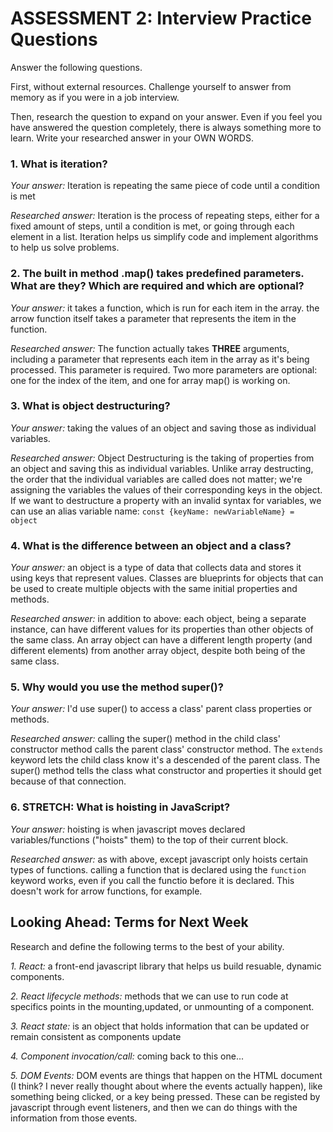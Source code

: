 # ASSESSMENT 2: Interview Practice Questions

Answer the following questions.

First, without external resources. Challenge yourself to answer from memory as if you were in a job interview.

Then, research the question to expand on your answer. Even if you feel you have answered the question completely, there is always something more to learn. Write your researched answer in your OWN WORDS.

### 1. What is iteration?

  *Your answer:*
  Iteration is repeating the same piece of code until a condition is met

  *Researched answer:* 
  Iteration is the process of repeating steps, either for a fixed amount of steps, until a condition is met, or going through each element in a list. Iteration helps us simplify code and implement algorithms to help us solve problems.



### 2. The built in method .map() takes predefined parameters. What are they? Which are required and which are optional?

  *Your answer:*
  it takes a function, which is run for each item in the array. the arrow function itself takes a parameter that represents the item in the function.

  *Researched answer:*
  The function actually takes **THREE** arguments, including a parameter that represents each item in the array as it's being processed. This parameter is required. Two more parameters are optional: one for the index of the item, and one for array map() is working on.



### 3. What is object destructuring?

  *Your answer:*
  taking the values of an object and saving those as individual variables.

  *Researched answer:*
  Object Destructuring is the taking of properties from an object and saving this as individual variables. Unlike array destructing, the order that the individual variables are called does not matter; we're assigning the variables the values of their corresponding keys in the object. If we want to destructure a property with an invalid syntax for variables, we can use an alias variable name:
  <code>const {keyName: newVariableName} = object</code>



### 4. What is the difference between an object and a class?

  *Your answer:*
  an object is a type of data that collects data and stores it using keys that represent values. Classes are blueprints for objects that can be used to create multiple objects with the same initial properties and methods.

  *Researched answer:*
  in addition to above: each object, being a separate instance, can have different values for its properties than other objects of the same class. An array object can have a different length property (and different elements) from another array object, despite both being of the same class.



### 5. Why would you use the method super()?

  *Your answer:*
  I'd use super() to access a class' parent class properties or methods.

  *Researched answer:*
  calling the super() method in the child class' constructor method calls the parent class' constructor method. The `extends` keyword lets the child class know it's a descended of the parent class. The super() method tells the class what constructor and properties it should get because of that connection.



### 6. STRETCH: What is hoisting in JavaScript?

  *Your answer:*
  hoisting is when javascript moves declared variables/functions ("hoists" them) to the top of their current block.

  *Researched answer:*
  as with above, except javascript only hoists certain types of functions. calling a function that is declared using the `function` keyword works, even if you call the functio before it is declared. This doesn't work for arrow functions, for example.



## Looking Ahead: Terms for Next Week

Research and define the following terms to the best of your ability.

*1. React:* a front-end javascript library that helps us build resuable, dynamic components.

*2. React lifecycle methods:* methods that we can use to run code at specifics points in the mounting,updated, or unmounting of a component.

*3. React state:* is an object that holds information that can be updated or remain consistent as components update

*4. Component invocation/call:* coming back to this one...

*5. DOM Events:* DOM events are things that happen on the HTML document (I think? I never really thought about where the events actually happen), like something being clicked, or a key being pressed. These can be registed by javascript through event listeners, and then we can do things with the information from those events.
